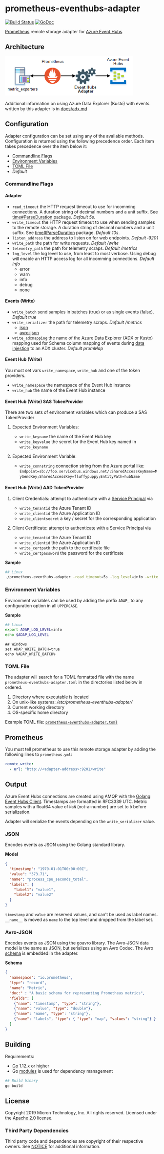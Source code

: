 # prometheus-eventhubs-adapter
[![Build Status](https://dev.azure.com/bryanklewis/prometheus-eventhubs-adapter/_apis/build/status/bryanklewis.prometheus-eventhubs-adapter?branchName=master)](https://dev.azure.com/bryanklewis/prometheus-eventhubs-adapter/_build/latest?definitionId=5&branchName=master) [![GoDoc](https://godoc.org/github.com/bryanklewis/prometheus-eventhubs-adapter?status.svg)](https://godoc.org/github.com/bryanklewis/prometheus-eventhubs-adapter)

[Prometheus](https://prometheus.io/docs/operating/integrations/) remote storage adapter for [Azure Event Hubs](https://docs.microsoft.com/en-us/azure/event-hubs/event-hubs-about).

## Architecture

![alt text](./docs/images/adapter-arch.png "Adapter Architecture")

Additional information on using Azure Data Explorer (Kusto) with events written by this adapter is in [docs/adx.md](./docs/adx.md)

## Configuration

Adapter configuration can be set using any of the available methods. Configuration is returned using the following precedence order. Each item takes precedence over the item below it:

* [Commandline Flags](#commandline-flags)
* [Environment Variables](#environment-variables)
* [TOML File](#toml-file)
* *Default*

### Commandline Flags

#### Adapter

- `read_timeout` the HTTP request timeout to use for incomming connections. A duration string of decimal numbers and a unit suffix. See [time#ParseDuration](https://golang.org/pkg/time/#ParseDuration) package. *Default 5s*.
- `write_timeout` the HTTP request timeout to use when sending samples to the remote storage. A duration string of decimal numbers and a unit suffix. See [time#ParseDuration](https://golang.org/pkg/time/#ParseDuration) package. *Default 10s*.
- `listen_address` the address to listen on for web endpoints. *Default :9201*
- `write_path` the path for write requests. *Default /write*
- `telemetry_path` the path for telemetry scraps. *Default /metrics*
- `log_level` the log level to use, from least to most verbose. Using debug will enable an HTTP access log for all incomming connections. *Default info*
  - error
  - warn
  - info
  - debug
  - none

#### Events (Write)

- `write_batch` send samples in batches (true) or as single events (false). *Default true*
- `write_serializer` the path for telemetry scraps. *Default /metrics*
  - [json](#json)
  - [avro-json](#avro-json)
- `write_adxmapping` the name of the Azure Data Explorer (ADX or Kusto) mapping used for Schema column mapping of events during [data injestion](./docs/adx.md) to an ADX cluster. *Default promMap*

#### Event Hub (Write)

You must set vars `write_namespace`, `write_hub` and one of the token providers.

- `write_namespace` the namespace of the Event Hub instance
- `write_hub` the name of the Event Hub instance

#### Event Hub (Write) SAS TokenProvider

There are two sets of environment variables which can produce a SAS TokenProvider

1. Expected Environment Variables:
    - `write_keyname` the name of the Event Hub key
    - `write_keyvalue` the secret for the Event Hub key named in `write_keyname`

2. Expected Environment Variable:
    - `write_connstring` connection string from the Azure portal like: `Endpoint=sb://foo.servicebus.windows.net/;SharedAccessKeyName=MySendKey;SharedAccessKey=fluffypuppy;EntityPath=hubName`

#### Event Hub (Write) AAD TokenProvider

1. Client Credentials: attempt to authenticate with a [Service Principal](https://docs.microsoft.com/en-us/azure/azure-resource-manager/resource-group-create-service-principal-portal) via
    - `write_tenantid` the Azure Tenant ID
    - `write_clientid` the Azure Application ID
    - `write_clientsecret` a key / secret for the corresponding application

2. Client Certificate: attempt to authenticate with a Service Principal via 
    - `write_tenantid` the Azure Tenant ID
    - `write_clientid` the Azure Application ID
    - `write_certpath` the path to the certificate file
    - `write_certpassword` the password for the certificate

**Sample**
```bash
## Linux
./prometheus-eventhubs-adapter -read_timeout=5s -log_level=info -write_batch
```

### Environment Variables

Environment variables can be used by adding the prefix `ADAP_` to any configuration option in all `UPPERCASE`.

**Sample**
```bash
## Linux
export ADAP_LOG_LEVEL=info
echo $ADAP_LOG_LEVEL
```
```dos
## Windows 
set ADAP_WRITE_BATCH=true
echo %ADAP_WRITE_BATCH%
```

### TOML File

The adapter will search for a TOML formatted file with the name `prometheus-eventhubs-adapter.toml` in the directories listed below in ordered.

1. Directory where executable is located
2. On unix-like systems: */etc/prometheus-eventhubs-adapter/*
3. Current working directory
4. OS-specific home directory

Example TOML file: [`prometheus-eventhubs-adapter.toml`](./prometheus-eventhubs-adapter.toml)

## Prometheus

You must tell prometheus to use this remote storage adapter by adding the following lines to `prometheus.yml`:
```yaml
remote_write:
  - url: "http://<adapter-address>:9201/write"
```

## Output

Azure Event Hubs connections are created using AMQP with the [Golang Event Hubs Client](https://github.com/Azure/azure-event-hubs-go). Timestamps are formatted in RFC3339 UTC. Metric samples with a float64 value of `NaN` (not-a-number) are set to `0` before serialization.

Adapter will serialize the events depending on the `write_serializer` value.

### JSON

Encodes events as JSON using the Golang standard library.

**Model**
```json
{
  "timestamp": "1970-01-01T00:00:00Z",
  "value": "373.71",
  "name": "process_cpu_seconds_total",
  "labels": {
    "label1": "value1",
    "label2": "value2"
  }
}
```

`timestamp` and `value` are reserved values, and can't be used as label names. `__name__` is moved as `name` to the top level and dropped from the label set.

### Avro-JSON

Encodes events as JSON using the goavro library. The Avro-JSON data model is the same as JSON, but serializes using an Avro Codec. The Avro [schema](./serializers/avrojson/avrojson.go) is embedded in the adapter.

**Schema**
```json
{
  "namespace": "io.prometheus",
  "type": "record",
  "name": "Metric",
  "doc:" : "A basic schema for representing Prometheus metrics",
  "fields": [
    {"name": "timestamp", "type": "string"},
    {"name": "value", "type": "double"},
    {"name": "name", "type": "string"},
    {"name": "labels", "type": { "type": "map", "values": "string"} }
  ]
}
```

## Building

Requirements:

* [Go](https://golang.org/dl/) 1.12.x or higher
* Go [modules](https://github.com/golang/go/wiki/Modules) is used for dependency management

```bash
## Build binary
go build
```

## License

Copyright 2019 Micron Technology, Inc. All rights reserved. Licensed under the [Apache 2.0](./LICENSE) license.

### Third Party Dependencies

Third party code and dependencies are copyright of their respective owners. See [NOTICE](./NOTICE) for additional information.
